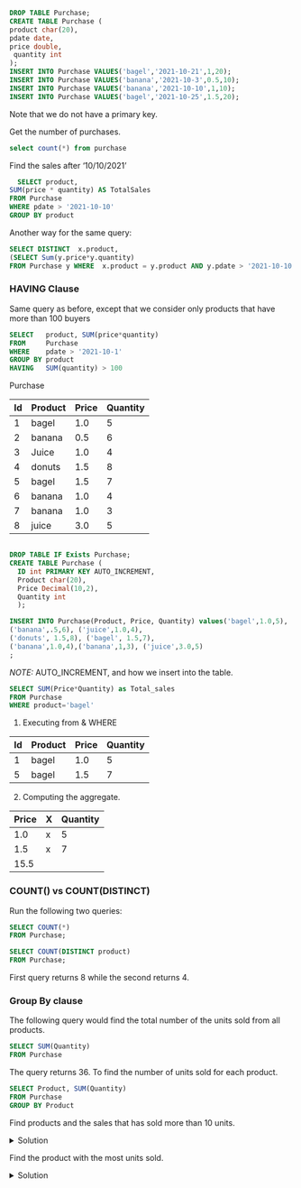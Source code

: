 ```sql
DROP TABLE Purchase;
CREATE TABLE Purchase (
product char(20), 
pdate date, 
price double,
 quantity int
);
INSERT INTO Purchase VALUES('bagel','2021-10-21',1,20);
INSERT INTO Purchase VALUES('banana','2021-10-3',0.5,10);
INSERT INTO Purchase VALUES('banana','2021-10-10',1,10);
INSERT INTO Purchase VALUES('bagel','2021-10-25',1.5,20);
```

  Note that we do not have a primary key.

Get the number of purchases.

  ```sql
  select count(*) from purchase
  ```
  
Find the sales after ‘10/10/2021’
```sql
  SELECT product,
SUM(price * quantity) AS TotalSales
FROM Purchase
WHERE pdate > '2021-10-10'
GROUP BY product
  ```
Another way for the same query:
  ```sql
SELECT DISTINCT  x.product,
(SELECT Sum(y.price*y.quantity)  
FROM Purchase y WHERE  x.product = y.product AND y.pdate > '2021-10-10')   TotalSales FROM Purchase x WHERE  x.pdate > '2021-10-10'
```
  ### HAVING Clause 
Same query as before, except that we consider only products that have more than 100 buyers
  ```sql
SELECT   product, SUM(price*quantity)
FROM     Purchase
WHERE    pdate > '2021-10-1'
GROUP BY product
HAVING   SUM(quantity) > 100
  ```


Purchase

| Id | Product | Price | Quantity |
|----|---------|-------|----------|
| 1  | bagel   | 1.0   | 5        |
| 2  | banana  | 0.5   | 6        |
| 3  | Juice   | 1.0   | 4        |
| 4  | donuts  | 1.5   | 8        |
| 5  | bagel   | 1.5   | 7        |
| 6  | banana  | 1.0   | 4        |
| 7  | banana  | 1.0   | 3        |
| 8  | juice   | 3.0   | 5        |

```sql

DROP TABLE IF Exists Purchase;
CREATE TABLE Purchase (
  ID int PRIMARY KEY AUTO_INCREMENT,
  Product char(20),
  Price Decimal(10,2),
  Quantity int
  );

INSERT INTO Purchase(Product, Price, Quantity) values('bagel',1.0,5),
('banana',.5,6), ('juice',1.0,4),
('donuts', 1.5,8), ('bagel', 1.5,7),
('banana',1.0,4),('banana',1,3), ('juice',3.0,5)
;
```
*NOTE:*
AUTO_INCREMENT, and how we insert into the table.
```sql
SELECT SUM(Price*Quantity) as Total_sales
FROM Purchase
WHERE product='bagel'
```
1. Executing from & WHERE

| Id | Product | Price | Quantity |
|----|---------|-------|----------|
| 1  | bagel   | 1.0   | 5        |
| 5  | bagel   | 1.5   | 7        |

2. Computing the aggregate.

| Price| X | Quantity|    
|------|---|---------|
| 1.0  | x | 5 |
| 1.5  | x | 7 |
| 15.5 |   |   |

### COUNT() vs COUNT(DISTINCT)
Run the following two queries:
```sql
SELECT COUNT(*) 
FROM Purchase;
```
```sql 
SELECT COUNT(DISTINCT product)
FROM Purchase;
```

First query returns 8 while the second returns 4.

### Group By clause
The following query would find the total number of the units sold from all products.
```sql
SELECT SUM(Quantity) 
FROM Purchase
```
The query returns 36.
To find the number of units sold for each product.
```sql
SELECT Product, SUM(Quantity) 
FROM Purchase
GROUP BY Product
```



Find products and the sales that has sold more than 10 units.
<details>
  <summary>Solution</summary>

```sql
SELECT Product, SUM(Quantity*Price)
FROM Purchase
GROUP BY Product
HAVING SUM(Quantity)> 10
  

```

|Product | SUM(Quantity*Price)|
|--------|-------|
| bagel  | 15.50 |
| banana | 10.00 |
  
</details>
    
Find the product with the most units sold.
<details>
<summary>Solution</summary>
  

```sql

  SELECT Product, SUM(Quantity*Price)
FROM Purchase
GROUP BY Product
HAVING SUM(Quantity)= (
  SELECT MAX(t.units) 
  FROM  
  (SELECT SUM(Quantity) as units 
   FROM Purchase
   GROUP BY Product) t
);
```
 